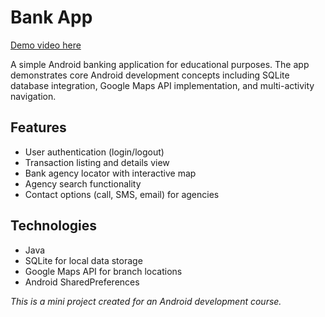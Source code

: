 # Bank App

[Demo video here](https://www.loom.com/share/015c5cca602f40528c43d29b696d6128?sid=fe81ca87-c429-4574-8562-d46f196c1634)

A simple Android banking application for educational purposes. The app demonstrates core Android development concepts including SQLite database integration, Google Maps API implementation, and multi-activity navigation.

## Features

- User authentication (login/logout)
- Transaction listing and details view
- Bank agency locator with interactive map
- Agency search functionality
- Contact options (call, SMS, email) for agencies

## Technologies

- Java
- SQLite for local data storage
- Google Maps API for branch locations
- Android SharedPreferences

*This is a mini project created for an Android development course.*